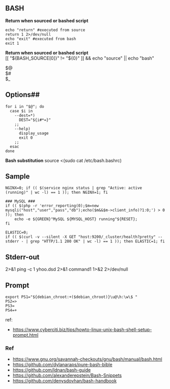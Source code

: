 BASH
----
**Return when sourced or bashed script**  
```
echo "return" #executed from source  
return 1 2>/dev/null  
echo "exit" #executed from bash  
exit 1  
```

**Return when sourced or bashed script**  
[[ "${BASH_SOURCE[0]}" != "${0}" ]] && echo "source" || echo "bash"  

$@  
$#  
$_  

## Options##  
```
for i in "$@"; do
  case $i in
    --dest=*)
      DEST="${i#*=}"
    ;;
    --help)
      display_usage
      exit 0
    ;;
  esac
done
```

**Bash substitution**
source <(sudo cat /etc/bash.bashrc)

Sample
---
```
NGINX=0; if (( $(service nginx status | grep "Active: active (running)" | wc -l) == 1 )); then NGINX=1; fi

### MySQL ###
if (( $(php -r 'error_reporting(0);$m=new mysqli("host","user","pass","db");echo($m&&$m->client_info)?1:0;') > 0 )); then
    echo -e ${GREEN}"MySQL ${MYSQL_HOST} running"${RESET};
fi

ELASTIC=0;
if (( $(curl -v --silent -X GET "host:9200/_cluster/health?pretty" --stderr - | grep "HTTP/1.1 200 OK" | wc -l) == 1 )); then ELASTIC=1; fi
```

Stderr-out
---
2>&1
ping -c 1 yhoo.dsd 2>&1
command1 1>&2 2>/dev/null

## Prompt
```
export PS1="${debian_chroot:+($debian_chroot)}\u@\h:\w\$ "
PS2=>
PS3=
PS4=+
```

ref:
* https://www.cyberciti.biz/tips/howto-linux-unix-bash-shell-setup-prompt.html

### Ref
* https://www.gnu.org/savannah-checkouts/gnu/bash/manual/bash.html
* https://github.com/dylanaraps/pure-bash-bible
* https://github.com/Idnan/bash-guide
* https://github.com/alexanderepstein/Bash-Snippets
* https://github.com/denysdovhan/bash-handbook

